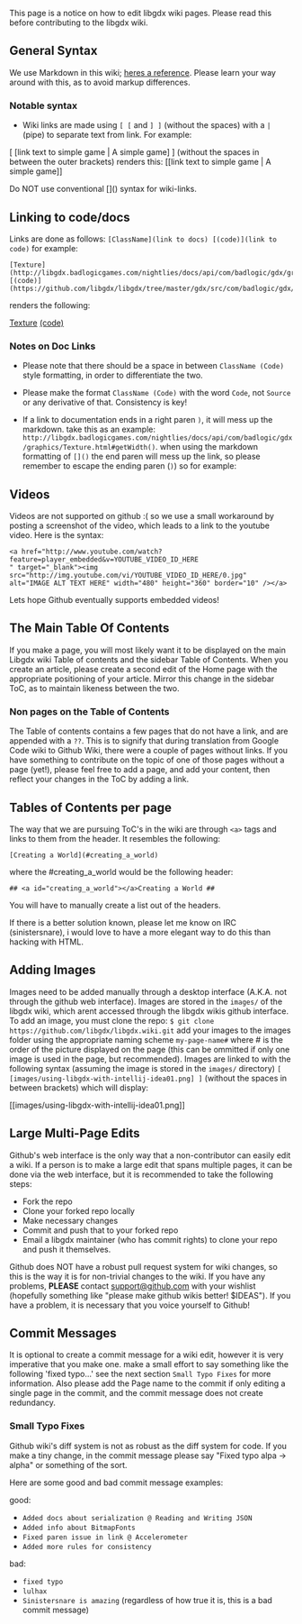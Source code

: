This page is a notice on how to edit libgdx wiki pages. Please read this before contributing to the libgdx wiki.


## General Syntax ##

We use Markdown in this wiki; [heres a reference](https://github.com/adam-p/markdown-here/wiki/Markdown-Cheatsheet). Please learn your way around with this, as to avoid markup differences.

### Notable syntax ###

* Wiki links are made using `[ [` and `] ]` (without the spaces) with a `|` (pipe) to separate text from link. For example:

[ [link text to simple game | A simple game] ] \(without the spaces in between the outer brackets) renders this: [[link text to simple game | A simple game]]  

Do NOT use conventional \[]() syntax for wiki-links.

## Linking to code/docs ##
Links are done as follows: `[ClassName](link to docs) [(code)](link to code)` for example:
```
[Texture](http://libgdx.badlogicgames.com/nightlies/docs/api/com/badlogic/gdx/graphics/Texture.html)
[(code)](https://github.com/libgdx/libgdx/tree/master/gdx/src/com/badlogic/gdx/graphics/Texture.java) 
```

renders the following:

[Texture](http://libgdx.badlogicgames.com/nightlies/docs/api/com/badlogic/gdx/graphics/Texture.html)
[(code)](https://github.com/libgdx/libgdx/tree/master/gdx/src/com/badlogic/gdx/graphics/Texture.java) 

### Notes on Doc Links ###

* Please note that there should be a space in between `ClassName (Code)` style formatting, in order to differentiate the two.

* Please make the format `ClassName (Code)` with the word `Code`, not `Source` or any derivative of that. Consistency is key!

*  If a link to documentation ends in a right paren `)`, it will mess up the markdown. take this as an example: `http://libgdx.badlogicgames.com/nightlies/docs/api/com/badlogic/gdx/graphics/Texture.html#getWidth()`. when using the markdown formatting of `[]()` the end paren will mess up the link, so please remember to escape the ending paren (`)`) so for example:


## Videos ##

Videos are not supported on github :( so we use a small workaround by posting a screenshot of the video, which leads to a link to the youtube video. Here is the syntax:

```
<a href="http://www.youtube.com/watch?feature=player_embedded&v=YOUTUBE_VIDEO_ID_HERE
" target="_blank"><img src="http://img.youtube.com/vi/YOUTUBE_VIDEO_ID_HERE/0.jpg" 
alt="IMAGE ALT TEXT HERE" width="480" height="360" border="10" /></a>
```

Lets hope Github eventually supports embedded videos!



## The Main Table Of Contents ##

If you make a page, you will most likely want it to be displayed on the main Libgdx wiki Table of contents and the sidebar Table of Contents. When you create an article, please create a second edit of the Home page with the appropriate positioning of your article. Mirror this change in the sidebar ToC, as to maintain likeness between the two.

### Non pages on the Table of Contents ###

The Table of contents contains a few pages that do not have a link, and are appended with a `??`. This is to signify that during translation from Google Code wiki to Github Wiki, there were a couple of pages without links. If you have something to contribute on the topic of one of those pages without a page (yet!), please feel free to add a page, and add your content, then reflect your changes in the ToC by adding a link.


## Tables of Contents per page ##

The way that we are pursuing ToC's in the wiki are through `<a>` tags and links to them from the header. It resembles the following:

`[Creating a World](#creating_a_world)`

where the #creating_a_world would be the following header:

`## <a id="creating_a_world"></a>Creating a World ##`

You will have to manually create a list out of the headers. 

If there is a better solution known, please let me know on IRC (sinistersnare), i would love to have a more elegant way to do this than hacking with HTML.


## Adding Images ##

Images need to be added manually through a desktop interface (A.K.A. not through the github web interface). Images are stored in the `images/` of the libgdx wiki, which arent accessed through the libgdx wikis github interface. To add an image, you must clone the repo: `$ git clone https://github.com/libgdx/libgdx.wiki.git` add your images to the images folder using the appropriate naming scheme `my-page-name#` where # is the order of the picture displayed on the page (this can be ommitted if only one image is used in the page, but recommended). Images are linked to with the following syntax (assuming the image is stored in the `images/` directory) `[ [images/using-libgdx-with-intellij-idea01.png] ]` (without the spaces in between brackets) which will display:

[[images/using-libgdx-with-intellij-idea01.png]]


## Large Multi-Page Edits ##

Github's web interface is the only way that a non-contributor can easily edit a wiki. If a person is to make a large edit that spans multiple pages, it can be done via the web interface, but it is recommended to take the following steps:

* Fork the repo
* Clone your forked repo locally
* Make necessary changes
* Commit and push that to your forked repo
* Email a libgdx maintainer (who has commit rights) to clone your repo and push it themselves.

Github does NOT have a robust pull request system for wiki changes, so this is the way it is for non-trivial changes to the wiki. If you have any problems, **PLEASE** contact support@github.com with your wishlist (hopefully something like "please make github wikis better! $IDEAS"). If you have a problem, it is necessary that you voice yourself to Github!

## Commit Messages ##
It is optional to create a commit message for a wiki edit, however it is very imperative that you make one. make a small effort to say something like the following 'fixed typo...' see the next section `Small Typo Fixes` for more information. Also please add the Page name to the commit if only editing a single page in the commit, and the commit message does not create redundancy.


### Small Typo Fixes ###
Github wiki's diff system is not as robust as the diff system for code. If you make a tiny change, in the commit message please say "Fixed typo alpa -> alpha" or something of the sort.

Here are some good and bad commit message examples:

good:
* `Added docs about serialization @ Reading and Writing JSON` 
* `Added info about BitmapFonts`
* `Fixed paren issue in link @ Accelerometer`
* `Added more rules for consistency`

bad: 
* `fixed typo`
* `lulhax`
* `Sinistersnare is amazing` (regardless of how true it is, this is a bad commit message)